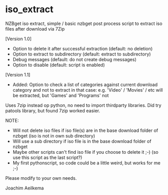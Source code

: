 # iso_extract
NZBget iso extract, simple / basic nzbget post process script to extract iso files after download via 7Zip

[Version 1.0]
* Option to delete it after successful extraction (default: no deletion)
* Option to extract to subdirectory (default: extract to subdirectory)
* Debug messages (default: do not create debug messages)
* Option to disable (default: script is enabled)

[Version 1.1]
* Added: Option to check a list of categories against current download category and not to extract in that case: e.g. 'Video' / 'Movies' / etc will be extracted, but 'Games' and 'Programs' not 

Uses 7zip instead op python, no need to import thirdparty libraries.
Did try patools library, but found 7zip worked easier. 

NOTE:
* Will not delete iso files if iso file(s) are in the base download folder of nzbget (iso is not in own sub directory)
* Will use a sub directory if iso file is in the base download folder of nzbget
* Maybe other scripts can't find iso file if you choose to delete it ;-) (so use this script as the last script?)
* My first pythonscript, so code could be a little weird, but works for me ;-)

Please modify to your own needs.

Joachim Aeilkema
